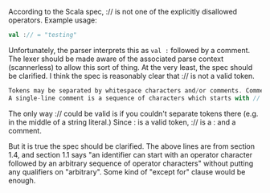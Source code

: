 According to the Scala spec, :// is not one of the explicitly disallowed operators.  Example usage:

```scala
val :// = "testing"
```

Unfortunately, the parser interprets this as `val :` followed by a comment.  The lexer should be made aware of the associated parse context (scannerless) to allow this sort of thing.  At the very least, the spec should be clarified.
I think the spec is reasonably clear that :// is not a valid token.
```scala
Tokens may be separated by whitespace characters and/or comments. Comments come in two forms:
A single-line comment is a sequence of characters which starts with // and extends to the end of the line.
```
The only way :// could be valid is if you couldn't separate tokens there (e.g. in the middle of a string literal.) Since : is a valid token, :// is a : and a comment.

But it is true the spec should be clarified.  The above lines are from section 1.4, and section 1.1 says "an identifier can start with an operator character followed by an arbitrary sequence of operator characters" without putting any qualifiers on "arbitrary".  Some kind of "except for" clause would be enough.
